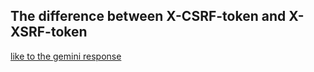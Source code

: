## The difference between X-CSRF-token and X-XSRF-token
[like to the gemini response](https://g.co/gemini/share/1911a8036226)